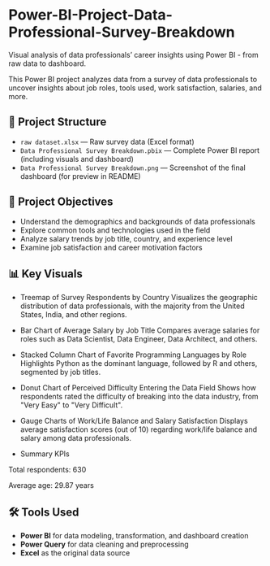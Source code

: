 # Power-BI-Project-Data-Professional-Survey-Breakdown
Visual analysis of data professionals’ career insights using Power BI - from raw data to dashboard.



This Power BI project analyzes data from a survey of data professionals to uncover insights about job roles, tools used, work satisfaction, salaries, and more.

## 📁 Project Structure

- `raw dataset.xlsx` — Raw survey data (Excel format)
- `Data Professional Survey Breakdown.pbix` — Complete Power BI report (including visuals and dashboard)
- `Data Professional Survey Breakdown.png` — Screenshot of the final dashboard (for preview in README)

## 🧠 Project Objectives

- Understand the demographics and backgrounds of data professionals
- Explore common tools and technologies used in the field
- Analyze salary trends by job title, country, and experience level
- Examine job satisfaction and career motivation factors

## 📊 Key Visuals

- Treemap of Survey Respondents by Country
Visualizes the geographic distribution of data professionals, with the majority from the United States, India, and other regions.

- Bar Chart of Average Salary by Job Title
Compares average salaries for roles such as Data Scientist, Data Engineer, Data Architect, and others.

- Stacked Column Chart of Favorite Programming Languages by Role
Highlights Python as the dominant language, followed by R and others, segmented by job titles.

- Donut Chart of Perceived Difficulty Entering the Data Field
Shows how respondents rated the difficulty of breaking into the data industry, from "Very Easy" to "Very Difficult".

- Gauge Charts of Work/Life Balance and Salary Satisfaction
Displays average satisfaction scores (out of 10) regarding work/life balance and salary among data professionals.

- Summary KPIs

Total respondents: 630

Average age: 29.87 years

## 🛠 Tools Used

- **Power BI** for data modeling, transformation, and dashboard creation
- **Power Query** for data cleaning and preprocessing
- **Excel** as the original data source
